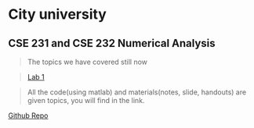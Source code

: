 
# City university

## CSE 231 and CSE 232 Numerical Analysis

> The topics we have covered still now

> [Lab 1](https://github.com/suptaphilip/CityUniversity-NumericalAnalysis/raw/Fall-2018/Lab%201.pdf)

> All the code(using matlab) and materials(notes, slide, handouts) are given topics, you will find in the link.

[Github Repo](https://github.com/suptaphilip/CityUniversity-NumericalAnalysis/tree/Fall-2018)
